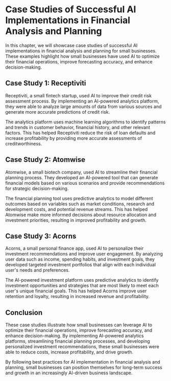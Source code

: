 Case Studies of Successful AI Implementations in Financial Analysis and Planning
=========================================================================================================================================

In this chapter, we will showcase case studies of successful AI implementations in financial analysis and planning for small businesses. These examples highlight how small businesses have used AI to optimize their financial operations, improve forecasting accuracy, and enhance decision-making.

Case Study 1: Receptiviti
-------------------------

Receptiviti, a small fintech startup, used AI to improve their credit risk assessment process. By implementing an AI-powered analytics platform, they were able to analyze large amounts of data from various sources and generate more accurate predictions of credit risk.

The analytics platform uses machine learning algorithms to identify patterns and trends in customer behavior, financial history, and other relevant factors. This has helped Receptiviti reduce the risk of loan defaults and increase profitability by providing more accurate assessments of creditworthiness.

Case Study 2: Atomwise
----------------------

Atomwise, a small biotech company, used AI to streamline their financial planning process. They developed an AI-powered tool that can generate financial models based on various scenarios and provide recommendations for strategic decision-making.

The financial planning tool uses predictive analytics to model different outcomes based on variables such as market conditions, research and development costs, and potential revenue streams. This has helped Atomwise make more informed decisions about resource allocation and investment priorities, resulting in improved profitability and growth.

Case Study 3: Acorns
--------------------

Acorns, a small personal finance app, used AI to personalize their investment recommendations and improve user engagement. By analyzing user data such as income, spending habits, and investment goals, they developed targeted investment portfolios that align with each individual user's needs and preferences.

The AI-powered investment platform uses predictive analytics to identify investment opportunities and strategies that are most likely to meet each user's unique financial goals. This has helped Acorns improve user retention and loyalty, resulting in increased revenue and profitability.

Conclusion
----------

These case studies illustrate how small businesses can leverage AI to optimize their financial operations, improve forecasting accuracy, and enhance decision-making. By implementing AI-powered analytics platforms, streamlining financial planning processes, and developing personalized investment recommendations, these small businesses were able to reduce costs, increase profitability, and drive growth.

By following best practices for AI implementation in financial analysis and planning, small businesses can position themselves for long-term success and growth in an increasingly AI-driven business landscape.


